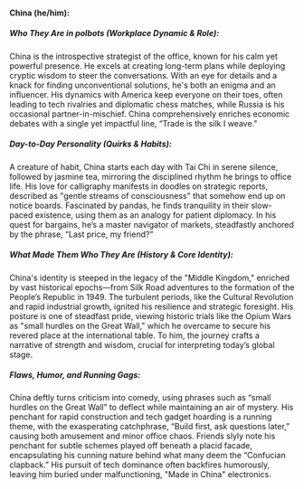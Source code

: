 #### China (he/him):  

##### Who They Are in *polbots* (Workplace Dynamic & Role):  
China is the introspective strategist of the office, known for his calm yet powerful presence. He excels at creating long-term plans while deploying cryptic wisdom to steer the conversations. With an eye for details and a knack for finding unconventional solutions, he's both an enigma and an influencer. His dynamics with America keep everyone on their toes, often leading to tech rivalries and diplomatic chess matches, while Russia is his occasional partner-in-mischief. China comprehensively enriches economic debates with a single yet impactful line, “Trade is the silk I weave."

##### Day-to-Day Personality (Quirks & Habits):  
A creature of habit, China starts each day with Tai Chi in serene silence, followed by jasmine tea, mirroring the disciplined rhythm he brings to office life. His love for calligraphy manifests in doodles on strategic reports, described as "gentle streams of consciousness" that somehow end up on notice boards. Fascinated by pandas, he finds tranquility in their slow-paced existence, using them as an analogy for patient diplomacy. In his quest for bargains, he’s a master navigator of markets, steadfastly anchored by the phrase, “Last price, my friend?”

##### What Made Them Who They Are (History & Core Identity):  
China's identity is steeped in the legacy of the "Middle Kingdom," enriched by vast historical epochs—from Silk Road adventures to the formation of the People’s Republic in 1949. The turbulent periods, like the Cultural Revolution and rapid industrial growth, ignited his resilience and strategic foresight. His posture is one of steadfast pride, viewing historic trials like the Opium Wars as "small hurdles on the Great Wall," which he overcame to secure his revered place at the international table. To him, the journey crafts a narrative of strength and wisdom, crucial for interpreting today’s global stage.

##### Flaws, Humor, and Running Gags:  
China deftly turns criticism into comedy, using phrases such as “small hurdles on the Great Wall” to deflect while maintaining an air of mystery. His penchant for rapid construction and tech gadget hoarding is a running theme, with the exasperating catchphrase, “Build first, ask questions later,” causing both amusement and minor office chaos. Friends slyly note his penchant for subtle schemes played off beneath a placid facade, encapsulating his cunning nature behind what many deem the “Confucian clapback.” His pursuit of tech dominance often backfires humorously, leaving him buried under malfunctioning, "Made in China" electronics.